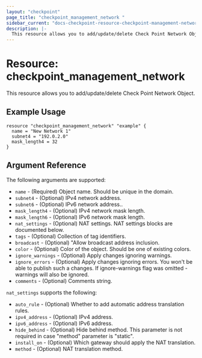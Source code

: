 ```yaml
---
layout: "checkpoint"
page_title: "checkpoint_management_network "
sidebar_current: "docs-checkpoint-resource-checkpoint-management-network"
description: |-
  This resource allows you to add/update/delete Check Point Network Object.
---
```


# Resource: checkpoint_management_network

This resource allows you to add/update/delete Check Point Network Object.

## Example Usage


```hcl
resource "checkpoint_management_network" "example" {
  name = "New Network 1"
  subnet4 = "192.0.2.0"
  mask_length4 = 32
}
```

## Argument Reference

The following arguments are supported:

* `name` - (Required) Object name. Should be unique in the domain.
* `subnet4` - (Optional) IPv4 network address.
* `subnet6` - (Optional) IPv6 network address..
* `mask_length4` - (Optional) IPv4 network mask length.
* `mask_length6` - (Optional) IPv6 network mask length.
* `nat_settings` - (Optional) NAT settings. NAT settings blocks are documented below.
* `tags` - (Optional) Collection of tag identifiers.
* `broadcast` - (Optional) "Allow broadcast address inclusion.
* `color` - (Optional) Color of the object. Should be one of existing colors.
* `ignore_warnings` - (Optional) Apply changes ignoring warnings.
* `ignore_errors` - (Optional) Apply changes ignoring errors. You won't be able to publish such a changes. If ignore-warnings flag was omitted - warnings will also be ignored.
* `comments` - (Optional) Comments string.

`nat_settings` supports the following:

* `auto_rule` - (Optional) Whether to add automatic address translation rules.
* `ipv4_address` - (Optional) IPv4 address.
* `ipv6_address` - (Optional) IPv6 address.
* `hide_behind` - (Optional) Hide behind method. This parameter is not required in case \"method\" parameter is \"static\".
* `install_on` - (Optional) Which gateway should apply the NAT translation.
* `method` - (Optional) NAT translation method.
